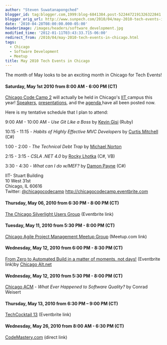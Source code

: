 ```yaml
---
author: "Steven Suwatanapongched"
blogger_id: tag:blogger.com,1999:blog-6841384.post-5224472191326322841
blogger_orig_url: http://www.sunpech.com/2010/04/may-2010-tech-events-in-chicago.html
date: '2010-04-28T08:00:00.000-05:00'
headerimage: /images/headers/software_development.jpg
modified_time: '2012-01-11T03:43:33.715-06:00'
redirect_from: /2010/04/may-2010-tech-events-in-chicago.html
tags:
  - Chicago
  - Software Development
  - Meetup
title: May 2010 Tech Events in Chicago
---
```



The month of May looks to be an exciting month in Chicago for Tech Events!

#### Saturday, May 1st 2010 from 8:00 AM - 6:00 PM (CT)
<a href="http://chicagocodecamp.com/">Chicago Code Camp 2</a> will actually be held in Chicago's <a href="http://www.iit.edu/">IIT </a>campus this year! <a href="http://chicagocodecamp.com/speakers">Speakers</a>, <a href="http://chicagocodecamp.com/presentations">presentations</a>, and the <a href="http://chicagocodecamp.com/agenda">agenda </a>have all been posted now.

Here is my tentative schedule that I plan to attend:

9:00 AM - 10:00 AM - <i>Use Git Like a Boss</i> by <a href="http://www.kevingisi.com/">Kevin Gisi</a> (Ruby)

10:15 - 11:15 - <i>Habits of Highly Effective MVC Developers</i> by <a href="http://www.curtismitchell.com/">Curtis Mitchell</a> (C#)

1:00 - 2:00 - <i>The Technical Debt Trap</i> by <a href="http://docondev.blogspot.com/">Michael Norton</a>

2:15 - 3:15 - <i>CSLA .NET 4.0</i> by <a href="http://www.lhotka.net/">Rocky Lhotka</a> (C#, VB)

3:30 - 4:30 - <i>What can I do w/MEF?</i> by <a href="http://www.damonpayne.com/">Damon Payne</a> (C#)

IIT- Stuart Building<br />
10 West 31st<br />
Chicago, IL 60616<br />
Twitter: <a href="http://twitter.com/chicagocodecamp">@chicagocodecamp</a>
<a href="http://chicagocodecamp.eventbrite.com/">http://chicagocodecamp.eventbrite.com</a>

#### Thursday, May 06, 2010 from 6:30 PM - 8:00 PM (CT)
<a href="http://chicagosilverlight.eventbrite.com/">The Chicago Silverlight Users Group</a> (Eventbrite link)

#### Tuesday, May 11, 2010 from 5:30 PM - 8:00 PM (CT)
<a href="http://www.meetup.com/Chicago-APM/calendar/13059345/">Chicago Agile Project Management Meetup Group</a> (Meetup.com link)

#### Wednesday, May 12, 2010 from 6:00 PM - 8:30 PM (CT)
<a href="http://altnetchicago.eventbrite.com/">From Zero to Automated Build in a matter of moments, not days!</a>
(Eventbrite link)by <a href="http://chicagoalt.net/">Chicago Alt.net</a>

#### Wednesday, May 12, 2010 from 5:30 PM - 8:00 PM (CT)
<a href="http://www.chicagoacm.org/">Chicago ACM</a> - <i>What Ever Happened to Software Quality?</i> by Conrad Weisert

#### Thursday, May 13, 2010 from 6:30 PM – 9:00 PM (CT)
<a href="http://techcocktailchicago13.eventbrite.com/">TechCocktail 13</a> (Eventbrite link)

#### Wednesday, May 26, 2010 from 8:00 AM - 6:30 PM (CT)
<a href="http://www.codemastery.com/">CodeMastery.com</a> (direct link)